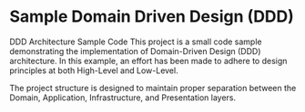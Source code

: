 # Sample Domain Driven Design (DDD)
DDD Architecture Sample Code
This project is a small code sample demonstrating the implementation of Domain-Driven Design (DDD) architecture. In this example, an effort has been made to adhere to design principles at both High-Level and Low-Level.

The project structure is designed to maintain proper separation between the Domain, Application, Infrastructure, and Presentation layers.
